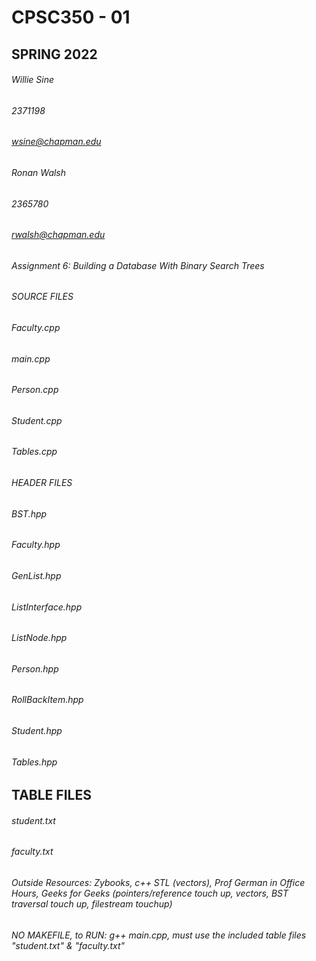 # CPSC350 - 01
## SPRING 2022

###### Willie Sine
###### 2371198
###### wsine@chapman.edu

###### Ronan Walsh
###### 2365780
###### rwalsh@chapman.edu

###### Assignment 6: Building a Database With Binary Search Trees

###### SOURCE FILES
###### Faculty.cpp
###### main.cpp
###### Person.cpp
###### Student.cpp
###### Tables.cpp


###### HEADER FILES
###### BST.hpp
###### Faculty.hpp
###### GenList.hpp
###### ListInterface.hpp
###### ListNode.hpp
###### Person.hpp
###### RollBackItem.hpp
###### Student.hpp
###### Tables.hpp

## TABLE FILES
###### student.txt
###### faculty.txt

###### Outside Resources: Zybooks, c++ STL (vectors), Prof German in Office Hours, Geeks for Geeks (pointers/reference touch up, vectors, BST traversal touch up, filestream touchup)

###### NO MAKEFILE, to RUN: g++ main.cpp, must use the included table files "student.txt" & "faculty.txt"

